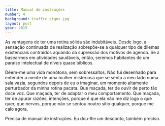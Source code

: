 ```yaml
---
title: Manual de instruções
number: 4
background: traffic_signs.jpg
layout: post
year: 2019
---
```


As vantagens de ter uma rotina sólida são indubitáveis. Desde logo, a sensação continuada de realização sobrepõe-se a qualquer tipo de dilemas existenciais contraídos aquando da supressão dos motivos de agenda. Se a basearmos em atividades saudáveis, então, seremos habitantes de um paraíso intelectual de níveis quase bíblicos.

Dêem-me uma vida monótona, sem sobressaltos. Não fui desenhado para entender a mente de uma mulher misteriosa que se senta a meu lado numa sala vazia, segundos depois de eu o imaginar, um momento altamente perturbador da minha rotina pacata. Que maçada, ter de ouvir de perto tão doce voz. Que maçada, ter de adaptar o meu comportamento. Que maçada, ter de apurar razões, intenções, porque é que ela não me diz logo o que quer, que nervos, porque não se sentou noutro sítio qualquer, porque me calo agora.

Precisa de manual de instruções. Eu dou-lhe um desconto, também preciso.
